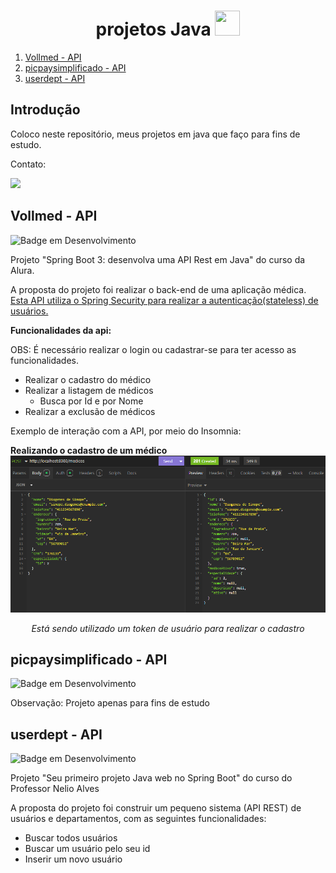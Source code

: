 <h1 align="center"> projetos Java <img loading="lazy" src="https://cdn.jsdelivr.net/gh/devicons/devicon/icons/java/java-original.svg" width="40" height="40"/></h1>

1. [Vollmed - API](#modulo1)
2. [picpaysimplificado - API](#modulo2)
3. [userdept - API](#modulo3)

## Introdução <a name="introduction"></a>

Coloco neste repositório, meus projetos em java que faço para fins de estudo.

Contato:

<a href = "mailto:leojunji@outlook.com"><img loading="lazy" src="https://img.shields.io/badge/Microsoft_Outlook-0078D4?style=for-the-badge&logo=microsoft-outlook&logoColor=white" target="_blank"></a>

## Vollmed - API <a name="modulo1"></a>

![Badge em Desenvolvimento](https://img.shields.io/badge/status-finalizado-green)

<p>
Projeto "Spring Boot 3: desenvolva uma API Rest em Java" do curso da Alura. 
<p>
<p>
A proposta do projeto foi realizar o back-end de uma aplicação médica.
<ins>Esta API utiliza o Spring Security para realizar a autenticação(stateless) de usuários.</ins>

<strong>Funcionalidades da api: </strong>

<p>

OBS: É necessário realizar o login ou cadastrar-se para ter acesso as funcionalidades.

- Realizar o cadastro do médico
- Realizar a listagem de médicos
  - Busca por Id e por Nome
- Realizar a exclusão de médicos

Exemplo de interação com a API, por meio do Insomnia:

<strong>Realizando o cadastro de um médico</strong>
![alt text](image-1.png)
_<p align="center">Está sendo utilizado um token de usuário para realizar o cadastro</p>_

## picpaysimplificado - API <a name="modulo2"></a>

![Badge em Desenvolvimento](https://img.shields.io/badge/status-em%20desenvolvimento-blue)

<p>Observação: Projeto apenas para fins de estudo<p>

## userdept - API <a name="modulo3"></a>

![Badge em Desenvolvimento](https://img.shields.io/badge/status-finalizado-green)

<p>Projeto "Seu primeiro projeto Java web no Spring Boot" do curso do Professor Nelio Alves <p>
<p>
A proposta do projeto foi construir um pequeno sistema (API REST) de usuários e departamentos, com as seguintes funcionalidades:
<p>

- Buscar todos usuários
- Buscar um usuário pelo seu id
- Inserir um novo usuário
